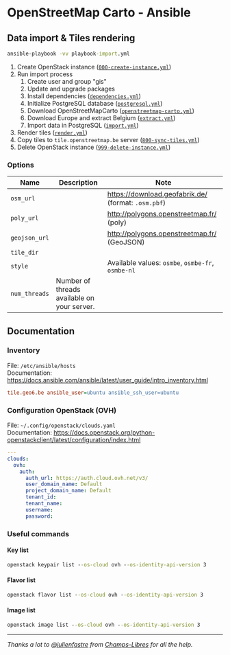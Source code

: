 # OpenStreetMap Carto - Ansible

## Data import & Tiles rendering

```cmd
ansible-playbook -vv playbook-import.yml
```

1. Create OpenStack instance ([`000-create-instance.yml`](./000-create-instance.yml))
1. Run import process
    1. Create user and group "gis"
    1. Update and upgrade packages
    1. Install dependencies ([`dependencies.yml`](./roles/import/tasks/dependencies.yml))
    1. Initialize PostgreSQL database ([`postgresql.yml`](./roles/import/tasks/postgresql.yml))
    1. Download OpenStreetMapCarto ([`openstreetmap-carto.yml`](./roles/import/tasks/process/openstreetmap-carto.yml))
    1. Download Europe and extract Belgium ([`extract.yml`](./roles/import/tasks/process/extract.yml))
    1. Import data in PostgreSQL ([`import.yml`](./roles/import/tasks/process/import.yml))
1. Render tiles ([`render.yml`](./roles/import/tasks/process/render.yml))
1. Copy tiles to `tile.openstreetmap.be` server ([`800-sync-tiles.yml`](./800-sync-tiles.yml))
1. Delete OpenStack instance ([`999-delete-instance.yml`](./999-delete-instance.yml))

### Options

| Name          | Description                                 | Note                                                  |
|---------------|---------------------------------------------|-------------------------------------------------------|
| `osm_url`     |                                             | <https://download.geofabrik.de/> (format: `.osm.pbf`) |
| `poly_url`    |                                             | <http://polygons.openstreetmap.fr/> (poly)            |
| `geojson_url` |                                             | <http://polygons.openstreetmap.fr/> (GeoJSON)         |
| `tile_dir`    |                                             |                                                       |
| `style`       |                                             | Available values: `osmbe`, `osmbe-fr`, `osmbe-nl`     |
| `num_threads` | Number of threads available on your server. |                                                       |

## Documentation

### Inventory

File: `/etc/ansible/hosts`  
Documentation: <https://docs.ansible.com/ansible/latest/user_guide/intro_inventory.html>

```ini
tile.geo6.be ansible_user=ubuntu ansible_ssh_user=ubuntu
```

### Configuration OpenStack (OVH)

File: `~/.config/openstack/clouds.yaml`  
Documentation: <https://docs.openstack.org/python-openstackclient/latest/configuration/index.html>

```yaml
---
clouds:
  ovh:
    auth:
      auth_url: https://auth.cloud.ovh.net/v3/
      user_domain_name: Default
      project_domain_name: Default
      tenant_id:
      tenant_name:
      username:
      password:
```

### Useful commands

#### Key list

```cmd
openstack keypair list --os-cloud ovh --os-identity-api-version 3
```

#### Flavor list

```cmd
openstack flavor list --os-cloud ovh --os-identity-api-version 3
```

#### Image list

```cmd
openstack image list --os-cloud ovh --os-identity-api-version 3
```

---

*Thanks a lot to [@julienfastre](https://github.com/julienfastre) from [Champs-Libres](https://github.com/Champs-Libres) for all the help.*
